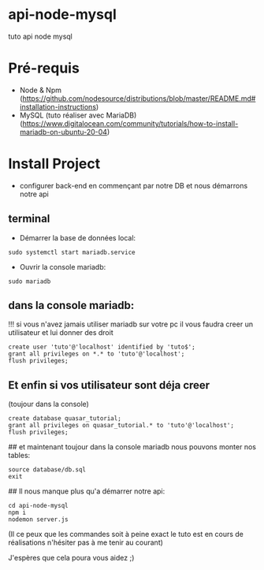 # api-node-mysql
tuto api node mysql

# Pré-requis
  - Node & Npm 
  (https://github.com/nodesource/distributions/blob/master/README.md#installation-instructions)
  - MySQL (tuto réaliser avec MariaDB)
  (https://www.digitalocean.com/community/tutorials/how-to-install-mariadb-on-ubuntu-20-04)

# Install Project
  - configurer back-end en commençant par notre DB et nous démarrons notre api

## terminal
  - Démarrer la base de données local:
```
sudo systemctl start mariadb.service
```
  - Ouvrir la console mariadb:
```
sudo mariadb
```

## dans la console mariadb:

!!! si vous n'avez jamais utiliser mariadb sur votre pc il vous faudra creer un utilisateur et lui donner des droit

```
create user 'tuto'@'localhost' identified by 'tuto$';
grant all privileges on *.* to 'tuto'@'localhost';
flush privileges;
```
## Et enfin si vos utilisateur sont déja creer
(toujour dans la console)
```
create database quasar_tutorial;
grant all privileges on quasar_tutorial.* to 'tuto'@'localhost';
flush privileges;
```

## et maintenant toujour dans la console mariadb nous pouvons monter nos tables:
```
source database/db.sql
exit
```

## Il nous manque plus qu'a démarrer notre api:
```
cd api-node-mysql
npm i
nodemon server.js
```

(Il ce peux que les commandes soit à peine exact le tuto est en cours de réalisations n'hésiter pas à me tenir au courant)

J'espères que cela poura vous aidez ;)